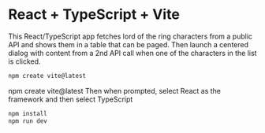 # React + TypeScript + Vite

This React/TypeScript app fetches lord of the ring characters from a public API and shows them in a table that can be paged.
Then launch a centered dialog with content from a 2nd API call when one of the characters in the list is clicked.

```bash
npm create vite@latest
```
npm create vite@latest
Then when prompted, select React as the framework and then select TypeScript

```bash
npm install
npm run dev
```